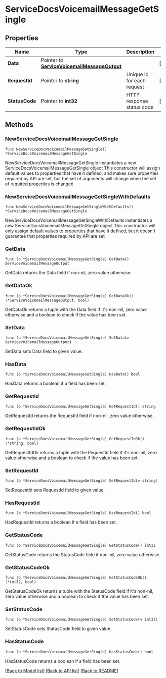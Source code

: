 # ServiceDocsVoicemailMessageGetSingle

## Properties

Name | Type | Description | Notes
------------ | ------------- | ------------- | -------------
**Data** | Pointer to [**ServiceVoicemailMessageOutput**](ServiceVoicemailMessageOutput.md) |  | [optional] 
**RequestId** | Pointer to **string** | Unique id for each request | [optional] 
**StatusCode** | Pointer to **int32** | HTTP response status code | [optional] 

## Methods

### NewServiceDocsVoicemailMessageGetSingle

`func NewServiceDocsVoicemailMessageGetSingle() *ServiceDocsVoicemailMessageGetSingle`

NewServiceDocsVoicemailMessageGetSingle instantiates a new ServiceDocsVoicemailMessageGetSingle object
This constructor will assign default values to properties that have it defined,
and makes sure properties required by API are set, but the set of arguments
will change when the set of required properties is changed

### NewServiceDocsVoicemailMessageGetSingleWithDefaults

`func NewServiceDocsVoicemailMessageGetSingleWithDefaults() *ServiceDocsVoicemailMessageGetSingle`

NewServiceDocsVoicemailMessageGetSingleWithDefaults instantiates a new ServiceDocsVoicemailMessageGetSingle object
This constructor will only assign default values to properties that have it defined,
but it doesn't guarantee that properties required by API are set

### GetData

`func (o *ServiceDocsVoicemailMessageGetSingle) GetData() ServiceVoicemailMessageOutput`

GetData returns the Data field if non-nil, zero value otherwise.

### GetDataOk

`func (o *ServiceDocsVoicemailMessageGetSingle) GetDataOk() (*ServiceVoicemailMessageOutput, bool)`

GetDataOk returns a tuple with the Data field if it's non-nil, zero value otherwise
and a boolean to check if the value has been set.

### SetData

`func (o *ServiceDocsVoicemailMessageGetSingle) SetData(v ServiceVoicemailMessageOutput)`

SetData sets Data field to given value.

### HasData

`func (o *ServiceDocsVoicemailMessageGetSingle) HasData() bool`

HasData returns a boolean if a field has been set.

### GetRequestId

`func (o *ServiceDocsVoicemailMessageGetSingle) GetRequestId() string`

GetRequestId returns the RequestId field if non-nil, zero value otherwise.

### GetRequestIdOk

`func (o *ServiceDocsVoicemailMessageGetSingle) GetRequestIdOk() (*string, bool)`

GetRequestIdOk returns a tuple with the RequestId field if it's non-nil, zero value otherwise
and a boolean to check if the value has been set.

### SetRequestId

`func (o *ServiceDocsVoicemailMessageGetSingle) SetRequestId(v string)`

SetRequestId sets RequestId field to given value.

### HasRequestId

`func (o *ServiceDocsVoicemailMessageGetSingle) HasRequestId() bool`

HasRequestId returns a boolean if a field has been set.

### GetStatusCode

`func (o *ServiceDocsVoicemailMessageGetSingle) GetStatusCode() int32`

GetStatusCode returns the StatusCode field if non-nil, zero value otherwise.

### GetStatusCodeOk

`func (o *ServiceDocsVoicemailMessageGetSingle) GetStatusCodeOk() (*int32, bool)`

GetStatusCodeOk returns a tuple with the StatusCode field if it's non-nil, zero value otherwise
and a boolean to check if the value has been set.

### SetStatusCode

`func (o *ServiceDocsVoicemailMessageGetSingle) SetStatusCode(v int32)`

SetStatusCode sets StatusCode field to given value.

### HasStatusCode

`func (o *ServiceDocsVoicemailMessageGetSingle) HasStatusCode() bool`

HasStatusCode returns a boolean if a field has been set.


[[Back to Model list]](../README.md#documentation-for-models) [[Back to API list]](../README.md#documentation-for-api-endpoints) [[Back to README]](../README.md)


